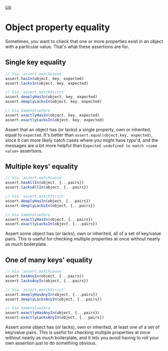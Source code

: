 [*Up*](./README.md)

# Object property equality

Sometimes, you want to check that one or more properties exist in an object with a particular value. That's what these assertions are for.

## Single key equality

```js
// Via `assert.matchLoose`
assert.hasIn(object, key, expected)
assert.lacksIn(object, key, expected)

// Via `assert.matchStrict`
assert.deeplyHasIn(object, key, expected)
assert.deeplyLacksIn(object, key, expected)

// Via SameValueZero
assert.exactlyHasIn(object, key, expected)
assert.exactlyLacksIn(object, key, expected)
```

Assert that an object has (or lacks) a single property, own or inherited, equal to `expected`. It's better than `assert.equal(object.key, expected)`, since it can more likely catch cases where you might have typo'd, and the messages are a bit more helpful than `Expected undefined to match <some value>` assertions.

## Multiple keys' equality

```js
// Via `assert.matchLoose`
assert.hasAllIn(object, {...pairs})
assert.lacksAllIn(object, {...pairs})

// Via `assert.matchStrict`
assert.deeplyHasIn(object, {...pairs})
assert.deeplyLacksIn(object, {...pairs})

// Via SameValueZero
assert.exactlyHasIn(object, {...pairs})
assert.exactlyLacksIn(object, {...pairs})
```

Assert some object has (or lacks), own or inherited, all of a set of key/value pairs. This is useful for checking multiple properties at once without nearly as much boilerplate.

## One of many keys' equality

```js
// Via `assert.matchLoose`
assert.hasAnyIn(object, {...pairs})
assert.lacksAnyIn(object, {...pairs})

// Via `assert.matchStrict`
assert.deeplyHasAnyIn(object, {...pairs})
assert.deeplyLacksAnyIn(object, {...pairs})

// Via SameValueZero
assert.exactlyHasAnyIn(object, {...pairs})
assert.exactlyLacksAnyIn(object, {...pairs})
```

Assert some object has (or lacks), own or inherited, at least one of a set of key/value pairs. This is useful for checking multiple properties at once without nearly as much boilerplate, and it lets you avoid having to roll your own assertion just to do something obvious.
